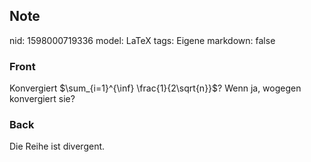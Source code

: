 ## Note
nid: 1598000719336
model: LaTeX
tags: Eigene
markdown: false

### Front
Konvergiert $\sum_{i=1}^{\inf} \frac{1}{2\sqrt{n}}$? Wenn ja, wogegen konvergiert sie?

### Back
Die Reihe ist divergent.
